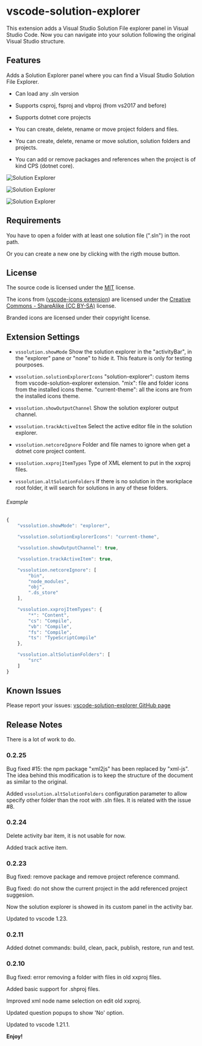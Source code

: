 # vscode-solution-explorer

This extension adds a Visual Studio Solution File explorer panel in Visual Studio Code. Now you can navigate into your solution following the original Visual Studio structure.

## Features

Adds a Solution Explorer panel where you can find a Visual Studio Solution File Explorer.

- Can load any .sln version

- Supports csproj, fsproj and vbproj (from vs2017 and before)

- Supports dotnet core projects

- You can create, delete, rename or move project folders and files.

- You can create, delete, rename or move solution, solution folders and projects.

- You can add or remove packages and references when the project is of kind CPS (dotnet core).

![Solution Explorer](https://github.com/fernandoescolar/vscode-solution-explorer/raw/master/images/vscode-solution-explorer-1.gif)

![Solution Explorer](https://github.com/fernandoescolar/vscode-solution-explorer/raw/master/images/vscode-solution-explorer-2.gif)

![Solution Explorer](https://github.com/fernandoescolar/vscode-solution-explorer/raw/master/images/vscode-solution-explorer-3.gif)

## Requirements

You have to open a folder with at least one solution file (".sln") in the root path.

Or you can create a new one by clicking with the rigth mouse button.

## License

The source code is licensed under the [MIT](License) license.

The icons from ([vscode-icons extension](https://github.com/vscode-icons/vscode-icons/)) are licensed under the [Creative Commons - ShareAlike (CC BY-SA)](https://creativecommons.org/licenses/by-sa/4.0/) license. 

Branded icons are licensed under their copyright license.

## Extension Settings

- `vssolution.showMode` Show the solution explorer in the "activityBar", in the "explorer" pane or "none" to hide it. This feature is only for testing pourposes.

- `vssolution.solutionExplorerIcons` "solution-explorer": custom items from vscode-solution-explorer extension. "mix": file and folder icons from the installed icons theme. "current-theme": all the icons are from the installed icons theme.

- `vssolution.showOutputChannel` Show the solution explorer output channel.

- `vssolution.trackActiveItem` Select the active editor file in the solution explorer.

- `vssolution.netcoreIgnore` Folder and file names to ignore when get a dotnet core project content.

- `vssolution.xxprojItemTypes` Type of XML element to put in the xxproj files.

- `vssolution.altSolutionFolders` If there is no solution in the workplace root folder, it will search for solutions in any of these folders.

###### Example

```javascript
{
    "vssolution.showMode": "explorer",

    "vssolution.solutionExplorerIcons": "current-theme", 

    "vssolution.showOutputChannel": true,

    "vssolution.trackActiveItem": true,

    "vssolution.netcoreIgnore": [
        "bin",
        "node_modules",
        "obj",
        ".ds_store"
    ],

    "vssolution.xxprojItemTypes": {
        "*": "Content",
        "cs": "Compile",
        "vb": "Compile",
        "fs": "Compile",
        "ts": "TypeScriptCompile"
    },

    "vssolution.altSolutionFolders": [
        "src"
    ]
}
```

## Known Issues

Please report your issues: [vscode-solution-explorer GitHub page](https://github.com/fernandoescolar/vscode-solution-explorer/issues)

## Release Notes

There is a lot of work to do.

### 0.2.25

Bug fixed #15: the npm package "xml2js" has been replaced by "xml-js". The idea behind this modification is to keep the structure of the document as similar to the original.

Added `vssolution.altSolutionFolders` configuration parameter to allow specify other folder than the root with .sln files. It is related with the issue #8.

### 0.2.24

Delete activity bar item, it is not usable for now.

Added track active item.

### 0.2.23

Bug fixed: remove package and remove project reference command.

Bug fixed: do not show the current project in the add referenced project suggesion.

Now the solution explorer is showed in its custom panel in the activity bar.

Updated to vscode 1.23.

### 0.2.11

Added dotnet commands: build, clean, pack, publish, restore, run and test.

### 0.2.10

Bug fixed: error removing a folder with files in old xxproj files.

Added basic support for .shproj files.

Improved xml node name selection on edit old xxproj.

Updated question popups to show 'No' option.

Updated to vscode 1.21.1.

**Enjoy!**
